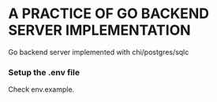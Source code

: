 # A PRACTICE OF GO BACKEND SERVER IMPLEMENTATION
Go backend server implemented with chi/postgres/sqlc

### Setup the .env file
Check env.example.
